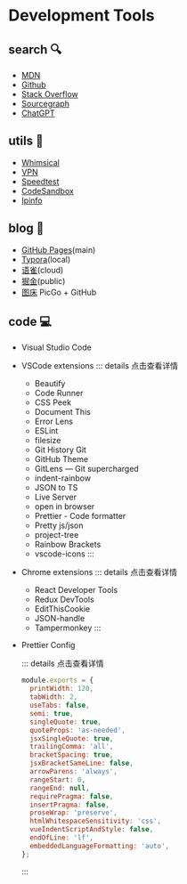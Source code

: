 # Development Tools
## search 🔍

- [MDN](https://developer.mozilla.org/en-US/)
- [Github](https://github.com/)
- [Stack Overflow](https://stackoverflow.com/)
- [Sourcegraph](https://sourcegraph.com/search)
- [ChatGPT](https://chat.openai.com/chat)

## utils 🔨

- [Whimsical](https://whimsical.com/h5-LV3atjtuWrq1BCuLhMZiyv)
- [VPN](https://xn--4gq62f52gdss.com/#/dashboard)
- [Speedtest](https://www.speedtest.net)
- [CodeSandbox](https://codesandbox.io/)
- [Ipinfo](https://ipinfo.io/)

## blog 📔

- [GitHub Pages](https://jinyang79.github.io/)(main)
- [Typora](https://typora.io/)(local)
- [语雀](https://www.yuque.com/dashboard)(cloud)
- [掘金](https://juejin.cn/user/3685218709706807)(public)
- [图床](https://github.com/Molunerfinn/PicGo) PicGo + GitHub

## code 💻

- Visual Studio Code
- VSCode extensions
  ::: details 点击查看详情

  - Beautify
  - Code Runner
  - CSS Peek
  - Document This
  - Error Lens
  - ESLint
  - filesize
  - Git History Git
  - GitHub Theme
  - GitLens — Git supercharged
  - indent-rainbow
  - JSON to TS
  - Live Server
  - open in browser
  - Prettier - Code formatter
  - Pretty js/json
  - project-tree
  - Rainbow Brackets
  - vscode-icons
    :::

- Chrome extensions
  ::: details 点击查看详情
  - React Developer Tools
  - Redux DevTools
  - EditThisCookie
  - JSON-handle
  - Tampermonkey
    :::
- Prettier Config

  ::: details 点击查看详情

  ```js
  module.exports = {
    printWidth: 120,
    tabWidth: 2,
    useTabs: false,
    semi: true,
    singleQuote: true,
    quoteProps: 'as-needed',
    jsxSingleQuote: true,
    trailingComma: 'all',
    bracketSpacing: true,
    jsxBracketSameLine: false,
    arrowParens: 'always',
    rangeStart: 0,
    rangeEnd: null,
    requirePragma: false,
    insertPragma: false,
    proseWrap: 'preserve',
    htmlWhitespaceSensitivity: 'css',
    vueIndentScriptAndStyle: false,
    endOfLine: 'lf',
    embeddedLanguageFormatting: 'auto',
  };
  ```

  :::